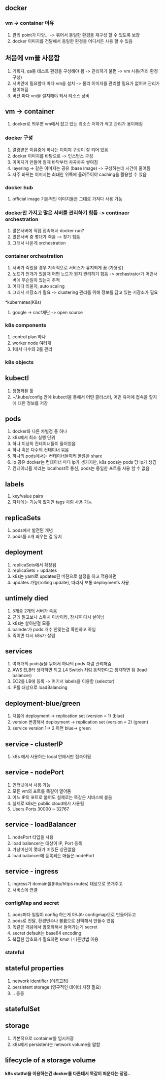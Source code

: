 ## docker
### vm -> container 이유
1. 관리 point가 다양... -> 묶어서 동일한 환경을 재구성 할 수 있도록 보장
2. docker 이미지를 전달해서 동일한 환경을 어디서든 사용 할 수 있음

## 처음에 vm을 사용함
1. 기획자, qa등 테스트 환경을 구성해야 됨 -> 관리하기 불편 -> vm 사용(격리 환경 구성)
2. 서버안에 필요할때 마다 vm을 설치 -> 물리 이미지를 관리할 필요가 없어져 관리가 용이해짐
3. 버젼 마다 vm을 설치해야 되서 리소스 낭비

## vm -> container
1. docker로 띄우면 vm에서 잡고 있는 리소스 저하가 적고 관리가 용이해짐


### docker 구성
1. 열광받은 이유중에 하나는 이미지 구성이 잘 되어 있음
2. docker 이미지를 바탕으로 -> 인스턴스 구성
3. 이미지가 만들어 질때 바닥부터 차곡차곡 쌓여짐
4. layering -> 같은 이미지는 공유 (base image) -> 구성하는데 시간이 줄어듬
5. 자주 바뀌는 이미지는 최대한 위쪽에 올려주어야 caching을 활용할 수 있음

### docker hub
1. official image 기본적인 이미지들은 그대로 가져다 사용 가능
 
### docker만 가지고 많은 서버를 관리하기 힘듬 -> continaer orchestration
1. 많은서버에 직접 접속해서 docker run?
2. 많은서버 중 몇대가 죽음 -> 찾기 힘듬
3. 그래서 나온게 orchestration

### container orchestration
1. 서버가 죽었을 경우 지속적으로 서비스가 유지되게 끔 (가용성)
2. 노드가 천개가 있을때 어떤 노드가 뭔지 관리하기 힘듬 -> orchastrator가 어떤서버에 무슨일이 있는지 추적
3. 어디다 띄울지, auto scaling
4. 그래서 저장소가 필요 -> clustering 관리를 위해 정보를 담고 있는 저장소가 필요

*kubernetes(K8s)
1. google -> cncf재단 -> open source

### k8s components
1. control plan 하나
2. worker node 여러개
3. 1에서 다수의 2를 관리


### k8s objects
## kubectl
1. 정형화된 툴
2. ~/.kube/config 안에 kubectl을 통해서 어떤 클러스터, 어떤 유저에 접속을 할지에 대한 정보를 저장

## pods
1. docker와 다른 차별점 중 하나
2. k8s에서 최소 실행 단위
3. 하나 이상의 컨테이너들이 들어있음
4. 하나 혹은 다수의 컨테이너 묶음
5. 하나의 pods에서는 컨테이너들끼리 볼륨을 share
6. ip 공유 docker는 컨테이너 마다 ip가 생기지만, k8s pods는 pods 당 ip가 생김
7. 컨테이너들 끼리는 localhost로 통신, pods는 동일한 포트를 사용 할 수 없음


## labels
1. key/value pairs
2. 자체에는 기능이 없지만 tags 처럼 사용 가능 

## replicaSets
1. pods에서 발전된 개념
2. pods를 n개 띄우는 걸 유지

## deployment
1. replicaSets에서 확장됨
2. replicaSets + updates
3. k8s는 yaml로 updates된 버젼으로 설정을 하고 적용하면
4. updates 가능(rolling update), 따라서 보통 deployments 사용

## untimely died
1. 5개중 2개의 서버가 죽음
2. 근데 알고보니 스위치 이상이라, 잠시후 다시 살아남
3. k8s는 살아난걸 모름
4. balnder가 pods 개수 안맞는걸 확인하고 죽임
5. 죽이면 다시 k8s가 살림

## services
1. 여러개의 pods들을 묶어서 하나의 pods 처럼 관리해줌
2. AWS ELB라 생각하면 되고 L4 Switch 처럼 동작한다고 생각하면 됨 (load balancer)
3. EC2를 LB에 등록 -> 여기서 labels을 이용함 (selector)
4. IP를 대상으로 loadBalancing

## deployment-blue/green
1. 처음에 deployment -> replication set (version = 1) (blue)
2. version 변경해서 deployment -> replication set (version = 2) (green)
3. service version 1-> 2 하면 blue-> green

## service - clusterIP
1. k8s 에서 사용하는 local 안에서만 접속이됨

## service - nodePort
1. 인터넷에서 사용 가능
2. 모든 vm의 포트를 똑같이 열어둠
3. 어느 IP의 포트로 붙어도 실제로는 똑같은 서비스에 붙음
4. 실제로 k8s는 public cloud에서 사용됨
5. Users Ports 30000 ~ 32767

## service - loadBalancer
1. nodePort 타입을 사용
2. load balancer는 대상이 IP, Port 등록
3. 가상머신이 몇대가 떠있든 상관없음
4. load balancer에 등록되는 애들은 nodePort


                             
## service - ingress
1. ingress가 domain을(http/https routes) 대상으로 쪼개주고
2. 서비스에 연결

### configMap and secret
1. pods마다 일일이 config 하는게 아니라 configmap으로 만들어두고
2. pods로 전달, 환경변수나 볼륨으로 선택해서 만들수 있음
3. 똑같은 개념에서 암호화해서 들어가는게 secret
4. secret default는 base64 encoding
5. 복잡한 암호화가 필요하면 kms나 다른방법 이용

### stateful
## stateful properties
1. network identifier (이름고정)
2. persistent storage (영구적인 데이터 저장 필요)
3. .. 등등

## statefulSet

## storage
1. 기본적으로 container를 임시저장
2. k8s에서 persistent는 network volume을 말함

## lifecycle of a storage volume

#### k8s statful을 이용하는건 docker를 다른데서 똑같이 띄운다는 장점..